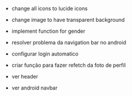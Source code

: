 - change all icons to lucide icons

- change image to have transparent background

- implement function for gender

- resolver problema da navigation bar no android

- configurar login automatico

- criar função para fazer refetch da foto de perfil

- ver header

- ver android navbar